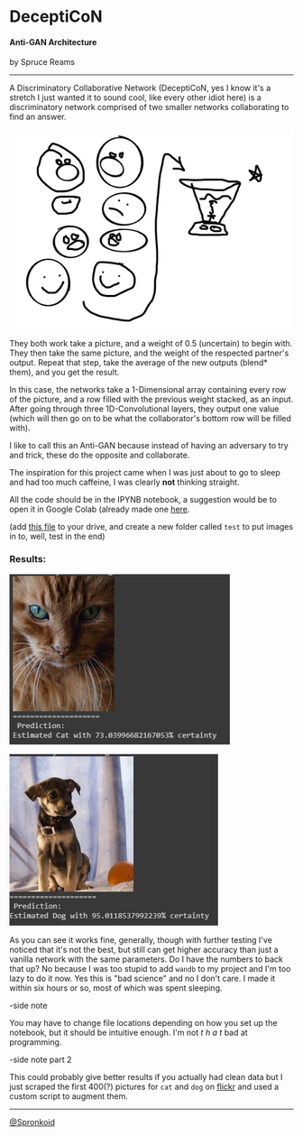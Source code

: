 # DeceptiCoN

#### Anti-GAN Architecture

by Spruce Reams

---

A Discriminatory Collaborative Network (DeceptiCoN, yes I know it's a stretch I just wanted it to sound cool, like every other idiot here) is a discriminatory network comprised of two smaller networks collaborating to find an answer.

![](/content/imgs/explaination.png)

They both work take a picture, and a weight of 0.5 (uncertain) to begin with. They then take the same picture, and the weight of the respected partner's output. Repeat that step, take the average of the new outputs (blend* them), and you get the result.

 In this case, the networks take a 1-Dimensional array containing every row of the picture, and a row filled with the previous weight stacked, as an input. After going through three 1D-Convolutional layers, they output one value (which will then go on to be what the collaborator's bottom row will be filled with).

I like to call this an Anti-GAN because instead of having an adversary to try and trick, these do the opposite and collaborate.

The inspiration for this project came when I was just about to go to sleep and had too much caffeine, I was clearly **not** thinking straight.

All the code should be in the IPYNB notebook, a suggestion would be to open it in Google Colab (already made one [here](https://colab.research.google.com/drive/1g0-MdgLXMQC8gr_fQN6du61YBqSZxjsC?usp=sharing).

(add [this file](https://drive.google.com/file/d/1Z7StVmvW8Y65_DOafnTQY2LE_crk_40Z/view?usp=sharing) to your drive, and create a new folder called `test` to put images in to, well, test in the end)

### Results:

![](/content/imgs/cat_right.png)

![](/content/imgs/dog_right.png)

As you can see it works fine, generally, though with further testing I've noticed that it's not the best, but still can get higher accuracy than just a vanilla network with the same parameters. Do I have the numbers to back that up? No because I was too stupid to add `wandb` to my project and I'm too lazy to do it now. Yes this is "bad science" and no I don't care. I made it within six hours or so, most of which was spent sleeping.

-side note

You may have to change file locations depending on how you set up the notebook, but it should be intuitive enough. I'm not *t h a t* bad at programming.



-side note part 2

This could probably give better results if you actually had clean data but I just scraped the first 400(?) pictures for `cat` and `dog` on [flickr](https://flickr.com) and used a custom script to augment them.

---

[@Spronkoid](https://twitter.com/spronkoid)
